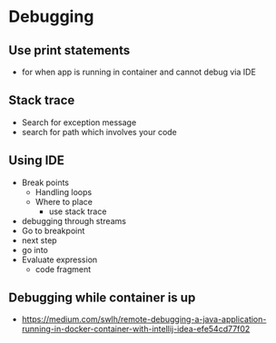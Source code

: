 # Debugging

## Use print statements

- for when app is running in container and cannot debug via IDE

## Stack trace

- Search for exception message
- search for path which involves your code

## Using IDE

- Break points
  - Handling loops
  - Where to place
    - use stack trace
- debugging through streams
- Go to breakpoint
- next step
- go into
- Evaluate expression
  - code fragment

## Debugging while container is up

- https://medium.com/swlh/remote-debugging-a-java-application-running-in-docker-container-with-intellij-idea-efe54cd77f02
